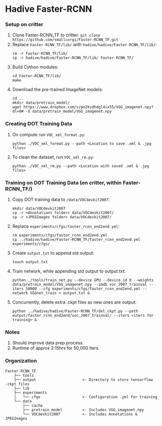 # Hadive Faster-RCNN

### Setup on critter
1. Clone Faster-RCNN_TF to critter: `git clone https://github.com/smallcorgi/Faster-RCNN_TF.git`
2. Replace `Faster-RCNN_TF/lib/` with `hadive/hadive/Faster-RCNN_TF/lib/`: 
	```
	rm -r Faster-RCNN_TF/lib/
	cp -r hadive/hadive/Faster-RCNN_TF/lib/ Faster-RCNN_TF/
	```
3. Build Cython modules:
	```
	cd Faster-RCNN_TF/lib/
	make
	```
4. Download the pre-trained ImageNet models:
   	```
	cd ..
	mkdir data/pretrain_model/
   	wget https://www.dropbox.com/s/po2kzdhdgl4ix55/VGG_imagenet.npy?dl=0# -O data/pretrain_model/VGG_imagenet.npy
	```
	
### Creating DOT Training Data
1. On compute run `VOC_xml_format.py`:
	```
	python ./VOC_xml_format.py --path <Location to save .xml & .jpg files>
	```
2. To clean the dataset, run `VOC_xml_rm.py`:
	```
	python ./VOC_xml_rm.py --path <Location with saved .xml & .jpg files>
	```
	
### Training on DOT Training Data (on critter, within Faster-RCNN_TF/)
1. Copy DOT training data to `/data/VOCdevkit2007`:
	```
	mkdir data/VOCdevkit2007
	cp -r <Annotations folder> data/VOCdevkit2007/
	cp -r <JPEGImages folder> data/VOCdevkit2007/
	```
2. Replace `experiments/cfgs/faster_rcnn_end2end.yml`:
	```
	rm experiments/cfgs/faster_rcnn_end2end.yml
	cp ../hadive/hadive/Faster-RCNN_TF/faster_rcnn_end2end.yml experiments/cfgs/
	```
3. Create `output.txt` to append std output:
	```
	touch output.txt
	```
4. Train network, while appending std output to output.txt:
	```
	python ./tools/train_net.py --device GPU --device_id 0 --weights data/pretrain_model/VGG_imagenet.npy --imdb voc_2007_trainval --iters 50000 --cfg experiments/cfgs/faster_rcnn_end2end.yml --network VGGnet_train > output.txt &
	```
5. Concurrently, delete extra .ckpt files as new ones are output:
	```
	python ../hadive/hadive/Faster-RCNN_TF/del_ckpt.py --path output/faster_rcnn_end2end/voc_2007_trainval/ --iters <iters for training> &
	```
	
### Notes
1. Should improve data prep process.
2. Runtime of approx 2:15hrs for 50,000 iters.

### Organization
```
Faster-RCNN_TF
    ├── tools
    ├── output                     <- Directory to store tensorflow .ckpt files
    ├── lib
    ├── experiments
    │   └── cfgs                   <- Configuration .yml for training
    └── data
        ├── cache
        ├── pretrain_model         <- Includes VGG_imagenet.npy
        └── VOCdevkit2007          <- Includes Annotations & JPEGImages
```
